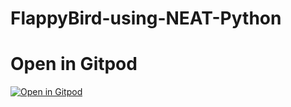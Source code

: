 # FlappyBird-using-NEAT-Python

# Open in Gitpod
 [![Open in Gitpod](https://gitpod.io/button/open-in-gitpod.svg)](https://riya2120-flappybirdusin-7meeh0kyh1y.ws-us89.gitpod.io/)
